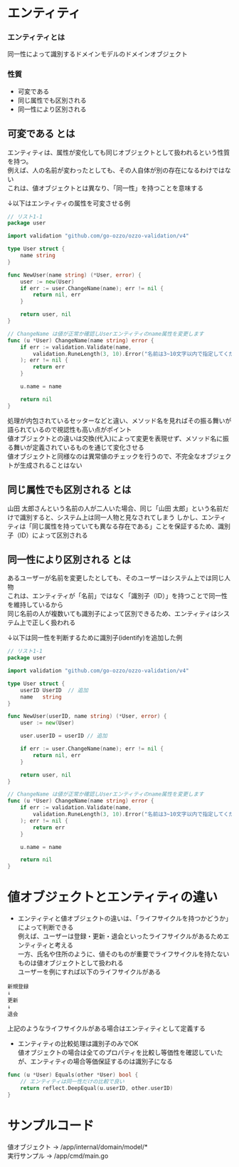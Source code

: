 # エンティティ

### エンティティとは
同一性によって識別するドメインモデルのドメインオブジェクト

### 性質
- 可変である
- 同じ属性でも区別される
- 同一性により区別される

## 可変である とは
エンティティは、属性が変化しても同じオブジェクトとして扱われるという性質を持つ。   
例えば、人の名前が変わったとしても、その人自体が別の存在になるわけではない   
これは、値オブジェクトとは異なり、「同一性」を持つことを意味する   

↓以下はエンティティの属性を可変させる例
```go
// リスト1-1 
package user

import validation "github.com/go-ozzo/ozzo-validation/v4"

type User struct {
	name string
}

func NewUser(name string) (*User, error) {
	user := new(User)
	if err := user.ChangeName(name); err != nil {
		return nil, err
	}

	return user, nil
}

// ChangeName は値が正常か確認しUserエンティティのname属性を変更します
func (u *User) ChangeName(name string) error {
	if err := validation.Validate(name,
		validation.RuneLength(3, 10).Error("名前は3~10文字以内で指定してください"),
	); err != nil {
		return err
	}

	u.name = name

	return nil
}
```
処理が内包されているセッターなどと違い、メソッド名を見ればその振る舞いが語られているので視認性も高い点がポイント   
値オブジェクトとの違いは交換(代入)によって変更を表現せず、メソッド名に振る舞いが定義されているものを通じて変化させる   
値オブジェクトと同様なのは異常値のチェックを行うので、不完全なオブジェクトが生成されることはない   

## 同じ属性でも区別される とは
山田 太郎さんという名前の人が二人いた場合、同じ「山田 太郎」という名前だけで識別すると、システム上は同一人物と見なされてしまう
しかし、エンティティは「同じ属性を持っていても異なる存在である」ことを保証するため、識別子（ID）によって区別される   

## 同一性により区別される とは
あるユーザーが名前を変更したとしても、そのユーザーはシステム上では同じ人物   
これは、エンティティが「名前」ではなく「識別子（ID）」を持つことで同一性を維持しているから   
同じ名前の人が複数いても識別子によって区別できるため、エンティティはシステム上で正しく扱われる   

↓以下は同一性を判断するために識別子(identify)を追加した例
```go
// リスト1-1 
package user

import validation "github.com/go-ozzo/ozzo-validation/v4"

type User struct {
    userID UserID  // 追加
	name   string
}

func NewUser(userID, name string) (*User, error) {
	user := new(User)

    user.userID = userID // 追加

	if err := user.ChangeName(name); err != nil {
		return nil, err
	}

	return user, nil
}

// ChangeName は値が正常か確認しUserエンティティのname属性を変更します
func (u *User) ChangeName(name string) error {
	if err := validation.Validate(name,
		validation.RuneLength(3, 10).Error("名前は3~10文字以内で指定してください"),
	); err != nil {
		return err
	}

	u.name = name

	return nil
}
```

# 値オブジェクトとエンティティの違い
- エンティティと値オブジェクトの違いは、「ライフサイクルを持つかどうか」によって判断できる   
例えば、ユーザーは登録・更新・退会といったライフサイクルがあるためエンティティと考える   
一方、氏名や住所のように、値そのものが重要でライフサイクルを持たないものは値オブジェクトとして扱われる   
ユーザーを例にすれば以下のライフサイクルがある
```
新規登録
↓
更新
↓
退会
```
上記のようなライフサイクルがある場合はエンティティとして定義する   
- エンティティの比較処理は識別子のみでOK   
値オブジェクトの場合は全てのプロパティを比較し等価性を確認していたが、エンティティの場合等価保証するのは識別子になる
```go
func (u *User) Equals(other *User) bool {
	// エンティティは同一性だけの比較で良い
	return reflect.DeepEqual(u.userID, other.userID)
}
```

# サンプルコード
値オブジェクト → /app/internal/domain/model/*   
実行サンプル → /app/cmd/main.go
